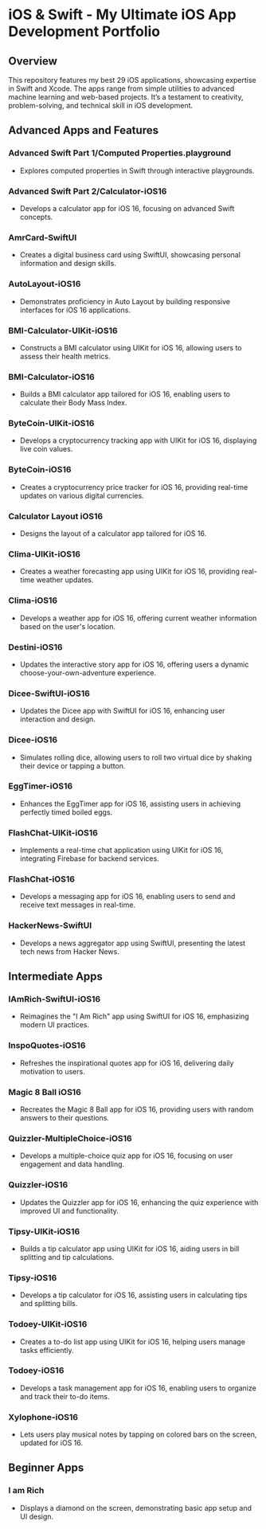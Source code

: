 # iOS & Swift - My Ultimate iOS App Development Portfolio

## Overview

This repository features my best 29 iOS applications, showcasing expertise in Swift and Xcode. The apps range from simple utilities to advanced machine learning and web-based projects. It’s a testament to creativity, problem-solving, and technical skill in iOS development.

## Advanced Apps and Features
### Advanced Swift Part 1/Computed Properties.playground
- Explores computed properties in Swift through interactive playgrounds.

### Advanced Swift Part 2/Calculator-iOS16
- Develops a calculator app for iOS 16, focusing on advanced Swift concepts.

### AmrCard-SwiftUI
- Creates a digital business card using SwiftUI, showcasing personal information and design skills.

### AutoLayout-iOS16
- Demonstrates proficiency in Auto Layout by building responsive interfaces for iOS 16 applications.

### BMI-Calculator-UIKit-iOS16
- Constructs a BMI calculator using UIKit for iOS 16, allowing users to assess their health metrics.

### BMI-Calculator-iOS16
- Builds a BMI calculator app tailored for iOS 16, enabling users to calculate their Body Mass Index.

### ByteCoin-UIKit-iOS16
- Develops a cryptocurrency tracking app with UIKit for iOS 16, displaying live coin values.

### ByteCoin-iOS16
- Creates a cryptocurrency price tracker for iOS 16, providing real-time updates on various digital currencies.

### Calculator Layout iOS16
- Designs the layout of a calculator app tailored for iOS 16.

### Clima-UIKit-iOS16
- Creates a weather forecasting app using UIKit for iOS 16, providing real-time weather updates.

### Clima-iOS16
- Develops a weather app for iOS 16, offering current weather information based on the user's location.

### Destini-iOS16
- Updates the interactive story app for iOS 16, offering users a dynamic choose-your-own-adventure experience.

### Dicee-SwiftUI-iOS16
- Updates the Dicee app with SwiftUI for iOS 16, enhancing user interaction and design.

### Dicee-iOS16
- Simulates rolling dice, allowing users to roll two virtual dice by shaking their device or tapping a button.

### EggTimer-iOS16
- Enhances the EggTimer app for iOS 16, assisting users in achieving perfectly timed boiled eggs.

### FlashChat-UIKit-iOS16
- Implements a real-time chat application using UIKit for iOS 16, integrating Firebase for backend services.

### FlashChat-iOS16
- Develops a messaging app for iOS 16, enabling users to send and receive text messages in real-time.

### HackerNews-SwiftUI
- Develops a news aggregator app using SwiftUI, presenting the latest tech news from Hacker News.

## Intermediate Apps
### IAmRich-SwiftUI-iOS16
- Reimagines the "I Am Rich" app using SwiftUI for iOS 16, emphasizing modern UI practices.

### InspoQuotes-iOS16
- Refreshes the inspirational quotes app for iOS 16, delivering daily motivation to users.

### Magic 8 Ball iOS16
- Recreates the Magic 8 Ball app for iOS 16, providing users with random answers to their questions.

### Quizzler-MultipleChoice-iOS16
- Develops a multiple-choice quiz app for iOS 16, focusing on user engagement and data handling.

### Quizzler-iOS16
- Updates the Quizzler app for iOS 16, enhancing the quiz experience with improved UI and functionality.

### Tipsy-UIKit-iOS16
- Builds a tip calculator app using UIKit for iOS 16, aiding users in bill splitting and tip calculations.

### Tipsy-iOS16
- Develops a tip calculator for iOS 16, assisting users in calculating tips and splitting bills.

### Todoey-UIKit-iOS16
- Creates a to-do list app using UIKit for iOS 16, helping users manage tasks efficiently.

### Todoey-iOS16
- Develops a task management app for iOS 16, enabling users to organize and track their to-do items.

### Xylophone-iOS16
- Lets users play musical notes by tapping on colored bars on the screen, updated for iOS 16.

## Beginner Apps
### I am Rich
- Displays a diamond on the screen, demonstrating basic app setup and UI design.